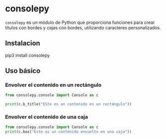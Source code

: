 # consolepy
`consolepy` es un módulo de Python que proporciona funciones para crear títulos con bordes y cajas con bordes, utilizando caracteres personalizados.

## Instalacion
pip3 install consolepy

## Uso básico

### Envolver el contenido en un rectángulo
```python
from consolepy.console import Console as c

print(c.b_title("ESte es un contenido en un rectángulo"))
```
### Envolver el contenido de una caja
```python
from consolepy.console import Console as c
print(c.box("Este es un contenido envuelto en una caja"))
```


